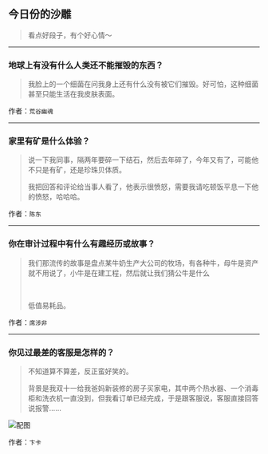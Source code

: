 ## 今日份的沙雕

> 看点好段子，有个好心情～


 
---

### 地球上有没有什么人类还不能摧毁的东西？

> 我脸上的一个细菌在问我身上还有什么没有被它们摧毁。好可怕，这种细菌甚至只能生活在我皮肤表面。


作者：`荒谷幽魂`

---

### 家里有矿是什么体验？

> 说一下我同事，隔两年要碎一下结石，然后去年碎了，今年又有了，可能他不只是有矿，还是珍珠贝体质。
> 
> 我把回答和评论给当事人看了，他表示很愤怒，需要我请吃顿饭平息一下他的愤怒，哈哈哈。


作者：`陈东`

---

### 你在审计过程中有什么有趣经历或故事？

> 我们那流传的故事是盘点某牛奶生产大公司的牧场，有各种牛，母牛是资产就不用说了，小牛是在建工程，然后就让我们猜公牛是什么
> 
>  
> 
> 低值易耗品。


作者：`席涉非`

---

### 你见过最差的客服是怎样的？

> 不知道算不算差，反正蛮好笑的。
> 
> 背景是我双十一给我爸妈新装修的房子买家电，其中两个热水器、一个消毒柜和洗衣机一直没到，但我看订单已经完成，于是跟客服说，客服直接回答说报警……



![配图](https://pic1.zhimg.com/80/v2-f631c334d14c6cc39cd415b4bd042faa_hd.jpg)


作者：`卞卡`